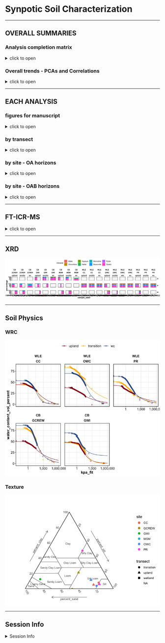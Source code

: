 Synpotic Soil Characterization
================

------------------------------------------------------------------------

## OVERALL SUMMARIES

### Analysis completion matrix

<details>
<summary>
click to open
</summary>

Number of reps available per analysis. Most were 8-9 reps, but some
(e.g. WLE B-horizons) had fewer reps.

| region | site  | transect   | horizon | DIN | Ferrozine | GWC | ICP | LOI | Mehlich3 | NPOC |  PH | TCTNTS | DIC |  IC |
|:-------|:------|:-----------|:--------|----:|----------:|----:|----:|----:|---------:|-----:|----:|-------:|----:|----:|
| WLE    | CC    | upland     | A       |   9 |         9 |   9 |   9 |   9 |        9 |    9 |   9 |      9 |   9 |   9 |
| WLE    | CC    | transition | A       |   9 |         9 |   9 |   9 |   9 |        9 |    9 |   9 |      9 |   9 |   9 |
| WLE    | CC    | wetland    | A       |   9 |         8 |   9 |   9 |   9 |        9 |    9 |   9 |      9 |   9 |   9 |
| WLE    | OWC   | upland     | A       |   9 |         9 |   9 |   9 |   9 |        9 |    9 |   9 |      9 |   8 |   9 |
| WLE    | OWC   | transition | A       |   9 |         9 |   9 |   9 |   9 |        9 |    9 |   9 |      8 |   9 |   9 |
| WLE    | OWC   | wte        | A       |   9 |         9 |   9 |   9 |   9 |        9 |    9 |   9 |      9 |   9 |   9 |
| WLE    | OWC   | wetland    | A       |   8 |        NA |   8 |   8 |  NA |        8 |    8 |   8 |      8 |   8 |   8 |
| WLE    | PR    | upland     | A       |   9 |         9 |   9 |   9 |   9 |        6 |    9 |   9 |      9 |   9 |   9 |
| WLE    | PR    | transition | A       |   9 |         9 |   9 |   9 |   9 |        9 |    9 |   9 |      9 |   9 |   9 |
| WLE    | PR    | wetland    | A       |  15 |        15 |  15 |  15 |  15 |       15 |   15 |  15 |     15 |  15 |  15 |
| CB     | GCREW | upland     | A       |   8 |         8 |   8 |   8 |   8 |        8 |    8 |   8 |      8 |  NA |  NA |
| CB     | GCREW | transition | A       |   8 |         8 |   8 |   8 |   8 |        8 |    8 |   8 |      8 |  NA |  NA |
| CB     | GCREW | wetland    | A       |   8 |         6 |   8 |   7 |   8 |        8 |    8 |   8 |      7 |  NA |  NA |
| CB     | GWI   | upland     | O       |   8 |         8 |   9 |   8 |   8 |        8 |    8 |   8 |      8 |   8 |   8 |
| CB     | GWI   | transition | O       |   8 |         7 |   8 |   8 |   8 |        8 |    8 |   8 |      5 |   8 |   8 |
| CB     | GWI   | wetland    | O       |   8 |         8 |   8 |   8 |   8 |        8 |    8 |   8 |      8 |   8 |   8 |
| CB     | MSM   | upland     | O       |   8 |         7 |   8 |   8 |   8 |        7 |    8 |   8 |      8 |   8 |   8 |
| CB     | MSM   | transition | O       |   8 |         8 |   8 |   8 |   8 |        8 |    8 |   8 |      7 |   8 |   8 |
| CB     | MSM   | wetland    | O       |   9 |         9 |   9 |   9 |   9 |        9 |    9 |   9 |      9 |   9 |   9 |

</details>

### Overall trends - PCAs and Correlations

<details>
<summary>
click to open
</summary>

**PCAs**

![](characterization_report_files/figure-gfm/overall-pca-1.png)<!-- -->

![](characterization_report_files/figure-gfm/overall-pca-regions-1.png)<!-- -->

**CORRELATIONS**

![](characterization_report_files/figure-gfm/correlations-all-1.png)<!-- -->

![](characterization_report_files/figure-gfm/correlations-regions-1.png)<!-- -->

</details>

------------------------------------------------------------------------

## EACH ANALYSIS

### figures for manuscript

<details>
<summary>
click to open
</summary>

![](characterization_report_files/figure-gfm/ms_mehlich-1.png)<!-- -->

![](characterization_report_files/figure-gfm/ms_wle_icp-1.png)<!-- -->

![](characterization_report_files/figure-gfm/ms_cb_icp-1.png)<!-- -->

![](characterization_report_files/figure-gfm/ms_wle_anions-1.png)<!-- -->

![](characterization_report_files/figure-gfm/ms_cb_anions-1.png)<!-- -->

![](characterization_report_files/figure-gfm/ms_cb_fe-1.png)<!-- -->

![](characterization_report_files/figure-gfm/ms_cb_cond-1.png)<!-- -->

</details>

### by transect

<details>
<summary>
click to open
</summary>

    ## $gg_gwc

![](characterization_report_files/figure-gfm/by_transect-1.png)<!-- -->

    ## 
    ## $gg_ph

![](characterization_report_files/figure-gfm/by_transect-2.png)<!-- -->

    ## 
    ## $gg_sp_conduc

![](characterization_report_files/figure-gfm/by_transect-3.png)<!-- -->

    ## 
    ## $gg_tc

![](characterization_report_files/figure-gfm/by_transect-4.png)<!-- -->

    ## 
    ## $gg_tn

![](characterization_report_files/figure-gfm/by_transect-5.png)<!-- -->

    ## 
    ## $gg_cn

![](characterization_report_files/figure-gfm/by_transect-6.png)<!-- -->

    ## 
    ## $gg_ts

![](characterization_report_files/figure-gfm/by_transect-7.png)<!-- -->

    ## 
    ## $gg_loi

![](characterization_report_files/figure-gfm/by_transect-8.png)<!-- -->

    ## 
    ## $gg_weoc

![](characterization_report_files/figure-gfm/by_transect-9.png)<!-- -->

    ## 
    ## $gg_din_nh4n

![](characterization_report_files/figure-gfm/by_transect-10.png)<!-- -->

    ## 
    ## $gg_din_no3n

![](characterization_report_files/figure-gfm/by_transect-11.png)<!-- -->

    ## 
    ## $gg_icp_ca

![](characterization_report_files/figure-gfm/by_transect-12.png)<!-- -->

    ## 
    ## $gg_icp_mg

![](characterization_report_files/figure-gfm/by_transect-13.png)<!-- -->

    ## 
    ## $gg_icp_na

![](characterization_report_files/figure-gfm/by_transect-14.png)<!-- -->

    ## 
    ## $gg_icp_k

![](characterization_report_files/figure-gfm/by_transect-15.png)<!-- -->

    ## 
    ## $gg_icp_al

![](characterization_report_files/figure-gfm/by_transect-16.png)<!-- -->

    ## 
    ## $gg_icp_cec

![](characterization_report_files/figure-gfm/by_transect-17.png)<!-- -->

    ## 
    ## $gg_p_mehlich

![](characterization_report_files/figure-gfm/by_transect-18.png)<!-- -->

    ## 
    ## $gg_ferr_fetotal

![](characterization_report_files/figure-gfm/by_transect-19.png)<!-- -->

    ## 
    ## $gg_ions_ca

![](characterization_report_files/figure-gfm/by_transect-20.png)<!-- -->

    ## 
    ## $gg_ions_na

![](characterization_report_files/figure-gfm/by_transect-21.png)<!-- -->

    ## 
    ## $gg_ions_mg

![](characterization_report_files/figure-gfm/by_transect-22.png)<!-- -->

    ## 
    ## $gg_ions_k

![](characterization_report_files/figure-gfm/by_transect-23.png)<!-- -->

    ## 
    ## $gg_ions_cl

![](characterization_report_files/figure-gfm/by_transect-24.png)<!-- -->

    ## 
    ## $gg_ions_so4

![](characterization_report_files/figure-gfm/by_transect-25.png)<!-- -->

    ## 
    ## $gg_ions_no3

![](characterization_report_files/figure-gfm/by_transect-26.png)<!-- -->

    ## 
    ## $gg_ions_po4

![](characterization_report_files/figure-gfm/by_transect-27.png)<!-- -->

</details>

### by site - OA horizons

<details>
<summary>
click to open
</summary>

    ## $gg_gwc

![](characterization_report_files/figure-gfm/by_site_oa-1.png)<!-- -->

    ## 
    ## $gg_ph

![](characterization_report_files/figure-gfm/by_site_oa-2.png)<!-- -->

    ## 
    ## $gg_sp_conduc

![](characterization_report_files/figure-gfm/by_site_oa-3.png)<!-- -->

    ## 
    ## $gg_tc

![](characterization_report_files/figure-gfm/by_site_oa-4.png)<!-- -->

    ## 
    ## $gg_tn

![](characterization_report_files/figure-gfm/by_site_oa-5.png)<!-- -->

    ## 
    ## $gg_ts

![](characterization_report_files/figure-gfm/by_site_oa-6.png)<!-- -->

    ## 
    ## $gg_loi

![](characterization_report_files/figure-gfm/by_site_oa-7.png)<!-- -->

    ## 
    ## $gg_weoc

![](characterization_report_files/figure-gfm/by_site_oa-8.png)<!-- -->

    ## 
    ## $gg_din_nh4n

![](characterization_report_files/figure-gfm/by_site_oa-9.png)<!-- -->

    ## 
    ## $gg_din_no3n

![](characterization_report_files/figure-gfm/by_site_oa-10.png)<!-- -->

    ## 
    ## $gg_icp_ca

![](characterization_report_files/figure-gfm/by_site_oa-11.png)<!-- -->

    ## 
    ## $gg_icp_mg

![](characterization_report_files/figure-gfm/by_site_oa-12.png)<!-- -->

    ## 
    ## $gg_icp_na

![](characterization_report_files/figure-gfm/by_site_oa-13.png)<!-- -->

    ## 
    ## $gg_icp_k

![](characterization_report_files/figure-gfm/by_site_oa-14.png)<!-- -->

    ## 
    ## $gg_icp_al

![](characterization_report_files/figure-gfm/by_site_oa-15.png)<!-- -->

    ## 
    ## $gg_icp_cec

![](characterization_report_files/figure-gfm/by_site_oa-16.png)<!-- -->

    ## 
    ## $gg_p_mehlich

![](characterization_report_files/figure-gfm/by_site_oa-17.png)<!-- -->

    ## 
    ## $gg_ferr_fetotal

![](characterization_report_files/figure-gfm/by_site_oa-18.png)<!-- -->

    ## 
    ## $gg_ions_ca

![](characterization_report_files/figure-gfm/by_site_oa-19.png)<!-- -->

    ## 
    ## $gg_ions_na

![](characterization_report_files/figure-gfm/by_site_oa-20.png)<!-- -->

    ## 
    ## $gg_ions_mg

![](characterization_report_files/figure-gfm/by_site_oa-21.png)<!-- -->

    ## 
    ## $gg_ions_k

![](characterization_report_files/figure-gfm/by_site_oa-22.png)<!-- -->

    ## 
    ## $gg_ions_cl

![](characterization_report_files/figure-gfm/by_site_oa-23.png)<!-- -->

    ## 
    ## $gg_ions_so4

![](characterization_report_files/figure-gfm/by_site_oa-24.png)<!-- -->

    ## 
    ## $gg_ions_no3

![](characterization_report_files/figure-gfm/by_site_oa-25.png)<!-- -->

    ## 
    ## $gg_ions_po4

![](characterization_report_files/figure-gfm/by_site_oa-26.png)<!-- -->

</details>

### by site - OAB horizons

<details>
<summary>
click to open
</summary>

    ## $gg_gwc

![](characterization_report_files/figure-gfm/by_site_oab-1.png)<!-- -->

    ## 
    ## $gg_ph

![](characterization_report_files/figure-gfm/by_site_oab-2.png)<!-- -->

    ## 
    ## $gg_sp_conduc

![](characterization_report_files/figure-gfm/by_site_oab-3.png)<!-- -->

    ## 
    ## $gg_tc

![](characterization_report_files/figure-gfm/by_site_oab-4.png)<!-- -->

    ## 
    ## $gg_tn

![](characterization_report_files/figure-gfm/by_site_oab-5.png)<!-- -->

    ## 
    ## $gg_ts

![](characterization_report_files/figure-gfm/by_site_oab-6.png)<!-- -->

    ## 
    ## $gg_loi

![](characterization_report_files/figure-gfm/by_site_oab-7.png)<!-- -->

    ## 
    ## $gg_weoc

![](characterization_report_files/figure-gfm/by_site_oab-8.png)<!-- -->

    ## 
    ## $gg_din_nh4n

![](characterization_report_files/figure-gfm/by_site_oab-9.png)<!-- -->

    ## 
    ## $gg_din_no3n

![](characterization_report_files/figure-gfm/by_site_oab-10.png)<!-- -->

    ## 
    ## $gg_icp_ca

![](characterization_report_files/figure-gfm/by_site_oab-11.png)<!-- -->

    ## 
    ## $gg_icp_mg

![](characterization_report_files/figure-gfm/by_site_oab-12.png)<!-- -->

    ## 
    ## $gg_icp_na

![](characterization_report_files/figure-gfm/by_site_oab-13.png)<!-- -->

    ## 
    ## $gg_icp_k

![](characterization_report_files/figure-gfm/by_site_oab-14.png)<!-- -->

    ## 
    ## $gg_icp_al

![](characterization_report_files/figure-gfm/by_site_oab-15.png)<!-- -->

    ## 
    ## $gg_icp_cec

![](characterization_report_files/figure-gfm/by_site_oab-16.png)<!-- -->

    ## 
    ## $gg_p_mehlich

![](characterization_report_files/figure-gfm/by_site_oab-17.png)<!-- -->

    ## 
    ## $gg_ferr_fetotal

![](characterization_report_files/figure-gfm/by_site_oab-18.png)<!-- -->

    ## 
    ## $gg_ions_ca

![](characterization_report_files/figure-gfm/by_site_oab-19.png)<!-- -->

    ## 
    ## $gg_ions_na

![](characterization_report_files/figure-gfm/by_site_oab-20.png)<!-- -->

    ## 
    ## $gg_ions_mg

![](characterization_report_files/figure-gfm/by_site_oab-21.png)<!-- -->

    ## 
    ## $gg_ions_k

![](characterization_report_files/figure-gfm/by_site_oab-22.png)<!-- -->

    ## 
    ## $gg_ions_cl

![](characterization_report_files/figure-gfm/by_site_oab-23.png)<!-- -->

    ## 
    ## $gg_ions_so4

![](characterization_report_files/figure-gfm/by_site_oab-24.png)<!-- -->

    ## 
    ## $gg_ions_no3

![](characterization_report_files/figure-gfm/by_site_oab-25.png)<!-- -->

    ## 
    ## $gg_ions_po4

![](characterization_report_files/figure-gfm/by_site_oab-26.png)<!-- -->

</details>

------------------------------------------------------------------------

## FT-ICR-MS

<details>
<summary>
click to open
</summary>

![](characterization_report_files/figure-gfm/icr-vk-domains-1.png)<!-- -->

![](characterization_report_files/figure-gfm/icr-vk-wle-1.png)<!-- -->

![](characterization_report_files/figure-gfm/icr-vk-cb-1.png)<!-- -->

![](characterization_report_files/figure-gfm/icr-unique-wle-1.png)<!-- -->

![](characterization_report_files/figure-gfm/icr-unique-cb-1.png)<!-- -->

![](characterization_report_files/figure-gfm/icr-pca-1.png)<!-- -->

![](characterization_report_files/figure-gfm/icr-pca-regions-1.png)<!-- -->

</details>

------------------------------------------------------------------------

## XRD

![](characterization_report_files/figure-gfm/xrd-1.png)<!-- -->

------------------------------------------------------------------------

## Soil Physics

### WRC

![](characterization_report_files/figure-gfm/wrc-1.png)<!-- -->

### Texture

![](characterization_report_files/figure-gfm/texture-1.png)<!-- -->

------------------------------------------------------------------------

## Session Info

<details>
<summary>
Session Info
</summary>

Date run: 2023-03-29

    ## R version 4.2.1 (2022-06-23)
    ## Platform: x86_64-apple-darwin17.0 (64-bit)
    ## Running under: macOS Big Sur ... 10.16
    ## 
    ## Matrix products: default
    ## BLAS:   /Library/Frameworks/R.framework/Versions/4.2/Resources/lib/libRblas.0.dylib
    ## LAPACK: /Library/Frameworks/R.framework/Versions/4.2/Resources/lib/libRlapack.dylib
    ## 
    ## locale:
    ## [1] en_US.UTF-8/en_US.UTF-8/en_US.UTF-8/C/en_US.UTF-8/en_US.UTF-8
    ## 
    ## attached base packages:
    ## [1] stats     graphics  grDevices utils     datasets  methods   base     
    ## 
    ## other attached packages:
    ##  [1] patchwork_1.1.2     vegan_2.6-4         lattice_0.20-45    
    ##  [4] permute_0.9-7       ggbiplot_0.55       multcompView_0.1-8 
    ##  [7] multcomp_1.4-23     TH.data_1.1-1       MASS_7.3-57        
    ## [10] survival_3.3-1      mvtnorm_1.1-3       googlesheets4_1.0.1
    ## [13] soilpalettes_0.1.0  PNWColors_0.1.0     magrittr_2.0.3     
    ## [16] lubridate_1.9.2     forcats_1.0.0       stringr_1.5.0      
    ## [19] dplyr_1.1.0         purrr_1.0.1         readr_2.1.4        
    ## [22] tidyr_1.3.0         tibble_3.1.8        ggplot2_3.4.0      
    ## [25] tidyverse_2.0.0     tarchetypes_0.7.2   targets_0.14.0     
    ## 
    ## loaded via a namespace (and not attached):
    ##  [1] nlme_3.1-160       fs_1.5.2           latex2exp_0.9.6    tensorA_0.36.2    
    ##  [5] tools_4.2.1        backports_1.4.1    utf8_1.2.2         R6_2.5.1          
    ##  [9] mgcv_1.8-40        colorspace_2.0-3   withr_2.5.0        tidyselect_1.2.0  
    ## [13] gridExtra_2.3      processx_3.7.0     bayesm_3.1-4       compiler_4.2.1    
    ## [17] compositions_2.0-4 cli_3.6.0          sandwich_3.0-2     labeling_0.4.2    
    ## [21] scales_1.2.1       DEoptimR_1.0-11    hexbin_1.28.2      robustbase_0.95-0 
    ## [25] callr_3.7.2        digest_0.6.29      rmarkdown_2.21     pkgconfig_2.0.3   
    ## [29] htmltools_0.5.3    highr_0.9          fastmap_1.1.0      rlang_1.0.6       
    ## [33] rstudioapi_0.14    farver_2.1.1       generics_0.1.3     zoo_1.8-11        
    ## [37] Matrix_1.5-1       Rcpp_1.0.9         munsell_0.5.0      fansi_1.0.3       
    ## [41] proto_1.0.0        lifecycle_1.0.3    stringi_1.7.8      yaml_2.3.5        
    ## [45] plyr_1.8.7         grid_4.2.1         parallel_4.2.1     cowplot_1.1.1     
    ## [49] splines_4.2.1      hms_1.1.2          knitr_1.42         ps_1.7.1          
    ## [53] pillar_1.8.1       igraph_1.3.4       base64url_1.4      codetools_0.2-18  
    ## [57] glue_1.6.2         evaluate_0.16      data.table_1.14.4  vctrs_0.5.2       
    ## [61] tzdb_0.3.0         cellranger_1.1.0   gtable_0.3.0       xfun_0.37         
    ## [65] ggcorrplot_0.1.4   googledrive_2.0.0  gargle_1.2.0       ggtern_3.4.1      
    ## [69] cluster_2.1.3      timechange_0.2.0   ellipsis_0.3.2

</details>
